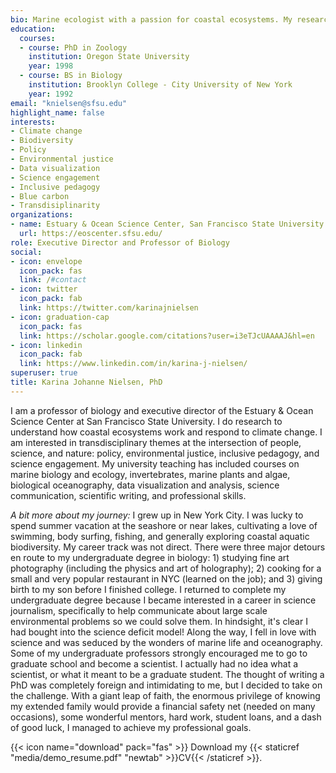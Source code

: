 ```yaml
---
bio: Marine ecologist with a passion for coastal ecosystems. My research projects focus on the ecology, biodiversity, oceanography, and biogeochemistry of rocky shores and beaches from the wave-swept outer coast to estuaries. Themes include the impacts of climate change, including ocean/coastal acidification, global warming, and sea level rise; conservation; policy; climate adaptation. 
education:
  courses:
  - course: PhD in Zoology
    institution: Oregon State University
    year: 1998
  - course: BS in Biology
    institution: Brooklyn College - City University of New York
    year: 1992
email: "knielsen@sfsu.edu"
highlight_name: false
interests:
- Climate change
- Biodiversity
- Policy
- Environmental justice
- Data visualization
- Science engagement
- Inclusive pedagogy
- Blue carbon
- Transdisiplinarity
organizations:
- name: Estuary & Ocean Science Center, San Francisco State University
  url: https://eoscenter.sfsu.edu/
role: Executive Director and Professor of Biology
social:
- icon: envelope
  icon_pack: fas
  link: /#contact
- icon: twitter
  icon_pack: fab
  link: https://twitter.com/karinajnielsen
- icon: graduation-cap
  icon_pack: fas
  link: https://scholar.google.com/citations?user=i3eTJcUAAAAJ&hl=en
- icon: linkedin
  icon_pack: fab
  link: https://www.linkedin.com/in/karina-j-nielsen/
superuser: true
title: Karina Johanne Nielsen, PhD
---
```


I am a professor of biology and executive director of the Estuary & Ocean Science Center at San Francisco State University. I do research to understand how coastal ecosystems work and respond to climate change. I am interested in transdisciplinary themes at the intersection of people, science, and nature: policy, environmental justice, inclusive pedagogy, and science engagement. My university teaching has included courses on marine biology and ecology, invertebrates, marine plants and algae, biological oceanography, data visualization and analysis, science communication, scientific writing, and professional skills.  

*A bit more about my journey:* I grew up in New York City. I was lucky to spend summer vacation at the seashore or near lakes, cultivating a love of swimming, body surfing, fishing, and generally exploring coastal aquatic biodiversity. My career track was not direct. There were three major detours en route to my undergraduate degree in biology: 1) studying fine art photography (including the physics and art of holography); 2) cooking for a small and very popular restaurant in NYC (learned on the job); and 3) giving birth to my son before I finished college. I returned to complete my undergraduate degree because I became interested in a career in science journalism, specifically to help communicate about large scale environmental problems so we could solve them. In hindsight, it's clear I had bought into the science deficit model! Along the way, I fell in love with science and was seduced by the wonders of marine life and oceanography. Some of my undergraduate professors strongly encouraged me to go to graduate school and become a scientist. I actually had no idea what a scientist, or what it meant to be a graduate student. The thought of writing a PhD was completely foreign and intimidating to me, but I decided to take on the challenge. With a giant leap of faith, the enormous privilege of knowing my extended family would provide a financial safety net (needed on many occasions), some wonderful mentors, hard work, student loans, and a dash of good luck, I managed to achieve my professional goals.    


{{< icon name="download" pack="fas" >}} Download my {{< staticref "media/demo_resume.pdf" "newtab" >}}CV{{< /staticref >}}.
